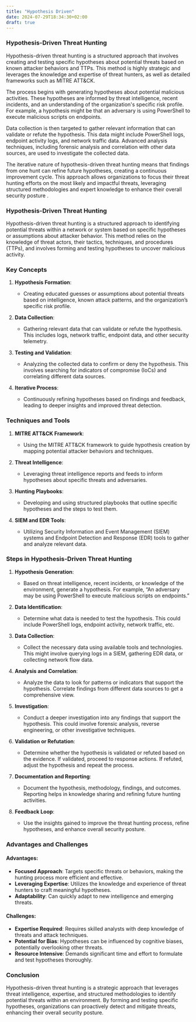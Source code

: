 ```yaml
---
title: "Hypothesis Driven"
date: 2024-07-29T18:34:30+02:00
draft: true
---
```


### Hypothesis-Driven Threat Hunting

Hypothesis-driven threat hunting is a structured approach that involves creating and testing specific hypotheses about potential threats based on known attacker behaviors and TTPs. This method is highly strategic and leverages the knowledge and expertise of threat hunters, as well as detailed frameworks such as MITRE ATT&CK.

The process begins with generating hypotheses about potential malicious activities. These hypotheses are informed by threat intelligence, recent incidents, and an understanding of the organization's specific risk profile. For example, a hypothesis might be that an adversary is using PowerShell to execute malicious scripts on endpoints. 

Data collection is then targeted to gather relevant information that can validate or refute the hypothesis. This data might include PowerShell logs, endpoint activity logs, and network traffic data. Advanced analysis techniques, including forensic analysis and correlation with other data sources, are used to investigate the collected data.

The iterative nature of hypothesis-driven threat hunting means that findings from one hunt can refine future hypotheses, creating a continuous improvement cycle. This approach allows organizations to focus their threat hunting efforts on the most likely and impactful threats, leveraging structured methodologies and expert knowledge to enhance their overall security posture  .


### Hypothesis-Driven Threat Hunting

Hypothesis-driven threat hunting is a structured approach to identifying potential threats within a network or system based on specific hypotheses or assumptions about attacker behavior. This method relies on the knowledge of threat actors, their tactics, techniques, and procedures (TTPs), and involves forming and testing hypotheses to uncover malicious activity.

### Key Concepts

1. **Hypothesis Formation**:
   - Creating educated guesses or assumptions about potential threats based on intelligence, known attack patterns, and the organization’s specific risk profile.

2. **Data Collection**:
   - Gathering relevant data that can validate or refute the hypothesis. This includes logs, network traffic, endpoint data, and other security telemetry.

3. **Testing and Validation**:
   - Analyzing the collected data to confirm or deny the hypothesis. This involves searching for indicators of compromise (IoCs) and correlating different data sources.

4. **Iterative Process**:
   - Continuously refining hypotheses based on findings and feedback, leading to deeper insights and improved threat detection.

### Techniques and Tools

1. **MITRE ATT&CK Framework**:
   - Using the MITRE ATT&CK framework to guide hypothesis creation by mapping potential attacker behaviors and techniques.

2. **Threat Intelligence**:
   - Leveraging threat intelligence reports and feeds to inform hypotheses about specific threats and adversaries.

3. **Hunting Playbooks**:
   - Developing and using structured playbooks that outline specific hypotheses and the steps to test them.

4. **SIEM and EDR Tools**:
   - Utilizing Security Information and Event Management (SIEM) systems and Endpoint Detection and Response (EDR) tools to gather and analyze relevant data.

### Steps in Hypothesis-Driven Threat Hunting

1. **Hypothesis Generation**:
   - Based on threat intelligence, recent incidents, or knowledge of the environment, generate a hypothesis. For example, “An adversary may be using PowerShell to execute malicious scripts on endpoints.”

2. **Data Identification**:
   - Determine what data is needed to test the hypothesis. This could include PowerShell logs, endpoint activity, network traffic, etc.

3. **Data Collection**:
   - Collect the necessary data using available tools and technologies. This might involve querying logs in a SIEM, gathering EDR data, or collecting network flow data.

4. **Analysis and Correlation**:
   - Analyze the data to look for patterns or indicators that support the hypothesis. Correlate findings from different data sources to get a comprehensive view.

5. **Investigation**:
   - Conduct a deeper investigation into any findings that support the hypothesis. This could involve forensic analysis, reverse engineering, or other investigative techniques.

6. **Validation or Refutation**:
   - Determine whether the hypothesis is validated or refuted based on the evidence. If validated, proceed to response actions. If refuted, adjust the hypothesis and repeat the process.

7. **Documentation and Reporting**:
   - Document the hypothesis, methodology, findings, and outcomes. Reporting helps in knowledge sharing and refining future hunting activities.

8. **Feedback Loop**:
   - Use the insights gained to improve the threat hunting process, refine hypotheses, and enhance overall security posture.

### Advantages and Challenges

#### Advantages:
- **Focused Approach**: Targets specific threats or behaviors, making the hunting process more efficient and effective.
- **Leveraging Expertise**: Utilizes the knowledge and experience of threat hunters to craft meaningful hypotheses.
- **Adaptability**: Can quickly adapt to new intelligence and emerging threats.

#### Challenges:
- **Expertise Required**: Requires skilled analysts with deep knowledge of threats and attack techniques.
- **Potential for Bias**: Hypotheses can be influenced by cognitive biases, potentially overlooking other threats.
- **Resource Intensive**: Demands significant time and effort to formulate and test hypotheses thoroughly.

### Conclusion

Hypothesis-driven threat hunting is a strategic approach that leverages threat intelligence, expertise, and structured methodologies to identify potential threats within an environment. By forming and testing specific hypotheses, organizations can proactively detect and mitigate threats, enhancing their overall security posture.